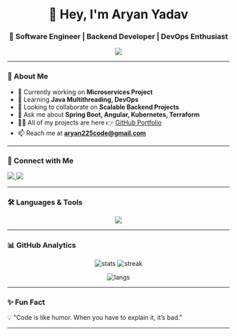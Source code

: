 <h1 align="center">👋 Hey, I'm Aryan Yadav</h1>
<h3 align="center">🚀 Software Engineer | Backend Developer | DevOps Enthusiast</h3>

<p align="center">
  <img src="https://readme-typing-svg.herokuapp.com?size=22&duration=3000&color=36BCF7&center=true&vCenter=true&width=600&lines=Passionate+about+Backend+Engineering;Building+Scalable+Microservices;Exploring+DevOps+%26+Cloud+Technologies;Lifelong+Learner+%F0%9F%93%9A" />
</p>

---

### 🌟 About Me  
- 🔭 Currently working on **Microservices Project**  
- 🌱 Learning **Java Multithreading, DevOps**  
- 👯 Looking to collaborate on **Scalable Backend Projects**  
- 💬 Ask me about **Spring Boot, Angular, Kubernetes, Terraform**  
- 👨‍💻 All of my projects are here 👉 [GitHub Portfolio](https://github.com/Aryan-Yadav225)  
- 📫 Reach me at **aryan225code@gmail.com**

---

### 🤝 Connect with Me
<p align="left">
  <a href="https://www.linkedin.com/in/aryanyadav125/" target="blank">
    <img src="https://img.shields.io/badge/LinkedIn-0077B5.svg?style=for-the-badge&logo=linkedin&logoColor=white"/>
  </a>
  <a href="https://leetcode.com/u/aryan225code/" target="blank">
    <img src="https://img.shields.io/badge/LeetCode-FFA116.svg?style=for-the-badge&logo=leetcode&logoColor=white"/>
  </a>
</p>

---

### 🛠️ Languages & Tools
<p align="center">
  <img src="https://skillicons.dev/icons?i=cpp,java,spring,kafka,terraform,aws,docker,kubernetes,angular,ts,js,nodejs,mysql,mongodb,postgresql,nginx,linux,git,postman" />
</p>

---

### 📊 GitHub Analytics
<p align="center">
  <img src="https://github-readme-stats.vercel.app/api?username=Aryan-Yadav225&show_icons=true&theme=tokyonight&hide_border=true" alt="stats"/>
  <img src="https://github-readme-streak-stats.herokuapp.com/?user=Aryan-Yadav225&theme=tokyonight&hide_border=true" alt="streak"/>
</p>

<p align="center">
  <img src="https://github-readme-stats.vercel.app/api/top-langs/?username=Aryan-Yadav225&layout=compact&theme=tokyonight&hide_border=true" alt="langs"/>
</p>

---

### ✨ Fun Fact  
💡 "Code is like humor. When you have to explain it, it’s bad."  

---

